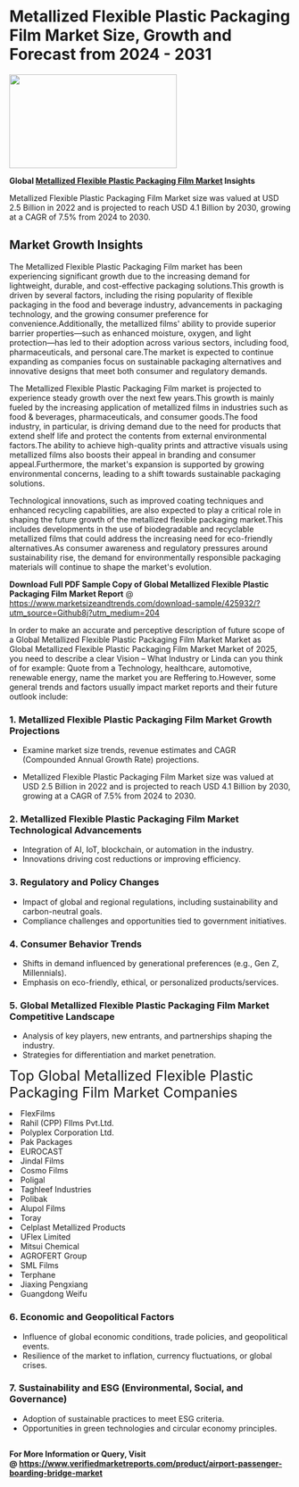 <H1>Metallized Flexible Plastic Packaging Film Market Size, Growth and Forecast from 2024 - 2031</H1><img class="aligncenter size-medium wp-image-584254" src="https://thirdeyenews.in/wp-content/uploads/2024/09/Global-Market-Research-300x168.jpeg" alt="" width="300" height="168" /><p><strong>Global&nbsp;<a href="https://www.marketsizeandtrends.com/download-sample/425932/?utm_source=Github8j?utm_medium=204">Metallized Flexible Plastic Packaging Film Market</a> Insights</strong></p><p>Metallized Flexible Plastic Packaging Film Market size was valued at USD 2.5 Billion in 2022 and is projected to reach USD 4.1 Billion by 2030, growing at a CAGR of 7.5% from 2024 to 2030.</p><p><h2>Market Growth Insights</h2> <p>The Metallized Flexible Plastic Packaging Film market has been experiencing significant growth due to the increasing demand for lightweight, durable, and cost-effective packaging solutions.This growth is driven by several factors, including the rising popularity of flexible packaging in the food and beverage industry, advancements in packaging technology, and the growing consumer preference for convenience.Additionally, the metallized films' ability to provide superior barrier properties—such as enhanced moisture, oxygen, and light protection—has led to their adoption across various sectors, including food, pharmaceuticals, and personal care.The market is expected to continue expanding as companies focus on sustainable packaging alternatives and innovative designs that meet both consumer and regulatory demands.<p>The Metallized Flexible Plastic Packaging Film market is projected to experience steady growth over the next few years.This growth is mainly fueled by the increasing application of metallized films in industries such as food & beverages, pharmaceuticals, and consumer goods.The food industry, in particular, is driving demand due to the need for products that extend shelf life and protect the contents from external environmental factors.The ability to achieve high-quality prints and attractive visuals using metallized films also boosts their appeal in branding and consumer appeal.Furthermore, the market's expansion is supported by growing environmental concerns, leading to a shift towards sustainable packaging solutions.<p>Technological innovations, such as improved coating techniques and enhanced recycling capabilities, are also expected to play a critical role in shaping the future growth of the metallized flexible packaging market.This includes developments in the use of biodegradable and recyclable metallized films that could address the increasing need for eco-friendly alternatives.As consumer awareness and regulatory pressures around sustainability rise, the demand for environmentally responsible packaging materials will continue to shape the market's evolution.<p><span class=""><strong>Download Full PDF Sample Copy of Global Metallized Flexible Plastic Packaging Film Market Report</strong> @ <a href="https://www.marketsizeandtrends.com/download-sample/425932/?utm_source=Github8j?utm_medium=204" target="_blank">https://www.marketsizeandtrends.com/download-sample/425932/?utm_source=Github8j?utm_medium=204</a></span></p><p>In order to make an accurate and perceptive description of future scope of a Global&nbsp;Metallized Flexible Plastic Packaging Film Market Market as Global&nbsp;Metallized Flexible Plastic Packaging Film Market Market of 2025, you need to describe a clear Vision &ndash; What Industry or Linda can you think of for example: Quote from a Technology, healthcare, automotive, renewable energy, name the market you are Reffering to.However, some general trends and factors usually impact market reports and their future outlook include:</p><h3>1.&nbsp;<strong>Metallized Flexible Plastic Packaging Film Market Growth Projections</strong></h3><ul><li>Examine market size trends, revenue estimates and CAGR (Compounded Annual Growth Rate) projections.</li><li><p>Metallized Flexible Plastic Packaging Film Market size was valued at USD 2.5 Billion in 2022 and is projected to reach USD 4.1 Billion by 2030, growing at a CAGR of 7.5% from 2024 to 2030.</p></li></ul><h3>2.&nbsp;<strong>Metallized Flexible Plastic Packaging Film Market Technological Advancements</strong></h3><ul><li>Integration of AI, IoT, blockchain, or automation in the industry.</li><li>Innovations driving cost reductions or improving efficiency.</li></ul><h3>3.&nbsp;<strong>Regulatory and Policy Changes</strong></h3><ul><li>Impact of global and regional regulations, including sustainability and carbon-neutral goals.</li><li>Compliance challenges and opportunities tied to government initiatives.</li></ul><h3>4.&nbsp;<strong>Consumer Behavior Trends</strong></h3><ul><li>Shifts in demand influenced by generational preferences (e.g., Gen Z, Millennials).</li><li>Emphasis on eco-friendly, ethical, or personalized products/services.</li></ul><h3>5.&nbsp;<strong>Global Metallized Flexible Plastic Packaging Film Market Competitive Landscape</strong></h3><ul><li>Analysis of key players, new entrants, and partnerships shaping the industry.</li><li>Strategies for differentiation and market penetration.</li></ul><p data-pm-slice="1 1 []"><span style="color: inherit; font-family: inherit; font-size: 25px;">Top Global Metallized Flexible Plastic Packaging Film Market Companies</span></p><div class="" data-test-id=""><p><li>FlexFilms</li><li> Rahil (CPP) FIlms Pvt.Ltd.</li><li> Polyplex Corporation Ltd.</li><li> Pak Packages</li><li> EUROCAST</li><li> Jindal Films</li><li> Cosmo Films</li><li> Poligal</li><li> Taghleef Industries</li><li> Polibak</li><li> Alupol Films</li><li> Toray</li><li> Celplast Metallized Products</li><li> UFlex Limited</li><li> Mitsui Chemical</li><li> AGROFERT Group</li><li> SML Films</li><li> Terphane</li><li> Jiaxing Pengxiang</li><li> Guangdong Weifu</li></p></div><h3>6.&nbsp;<strong>Economic and Geopolitical Factors</strong></h3><ul><li>Influence of global economic conditions, trade policies, and geopolitical events.</li><li>Resilience of the market to inflation, currency fluctuations, or global crises.</li></ul><h3>7.&nbsp;<strong>Sustainability and ESG (Environmental, Social, and Governance)</strong></h3><ul><li>Adoption of sustainable practices to meet ESG criteria.</li><li>Opportunities in green technologies and circular economy principles.</li></ul><h2><strong style="font-size: 14px;">For More Information or Query, Visit @&nbsp;</strong><a style="background-color: #ffffff; font-size: 14px;" href="https://www.marketsizeandtrends.com/report/metallized-flexible-plastic-packaging-film-market/" target="_blank">https://www.verifiedmarketreports.com/product/airport-passenger-boarding-bridge-market</a></h2>